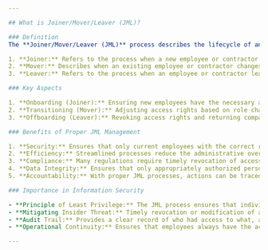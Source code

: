 ```yaml
---

## What is Joiner/Mover/Leaver (JML)?

### Definition
The **Joiner/Mover/Leaver (JML)** process describes the lifecycle of an employee's or contractor's access rights within an organization:

1. **Joiner:** Refers to the process when a new employee or contractor starts with the organization and needs to be granted initial access rights.
2. **Mover:** Describes when an existing employee or contractor changes roles within the organization, necessitating changes to their access rights.
3. **Leaver:** Refers to the process when an employee or contractor leaves the organization, and their access rights need to be revoked or transferred.

### Key Aspects

1. **Onboarding (Joiner):** Ensuring new employees have the necessary access to systems, data, and facilities to perform their roles.
2. **Transitioning (Mover):** Adjusting access rights based on role changes, promotions, or department shifts.
3. **Offboarding (Leaver):** Revoking access rights and returning company assets when an employee leaves.

### Benefits of Proper JML Management

1. **Security:** Ensures that only current employees with the correct roles have access to sensitive data and systems.
2. **Efficiency:** Streamlined processes reduce the administrative overhead associated with granting, changing, and revoking access.
3. **Compliance:** Many regulations require timely revocation of access for departed employees.
4. **Data Integrity:** Ensures that only appropriately authorized personnel can modify or delete data.
5. **Accountability:** With proper JML processes, actions can be traced back to specific individuals based on their roles.

### Importance in Information Security

- **Principle of Least Privilege:** The JML process ensures that individuals only have the access they need and nothing more.
- **Mitigating Insider Threat:** Timely revocation or modification of access reduces the risk posed by disgruntled employees or those changing roles.
- **Audit Trail:** Provides a clear record of who had access to what, and when, aiding in investigations and audits.
- **Operational Continuity:** Ensures that employees always have the access they need to perform their jobs, reducing downtime and inefficiencies.

---
```


